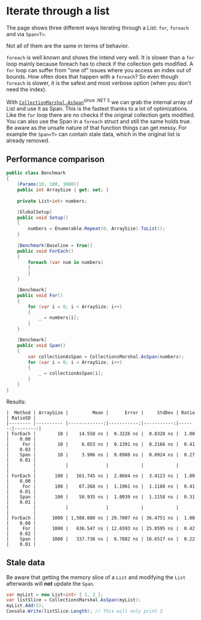 # Iterate through a list

The page shows three different ways iterating through a List: `for`, `foreach` and via `Span<T>`.

Not all of them are the same in terms of behavior.

`foreach` is well known and shows the intend very well. It is slower than a `for` loop mainly because foreach has to check if the collection gets modified. A `for` loop can suffer from "one of" issues where you access an index out of bounds. How often does that happen with a `foreach`? So even though `foreach` is slower, it is the safest and most verbose option (when you don't need the index).

With [`CollectionMarshal.AsSpan`](https://docs.microsoft.com/en-us/dotnet/api/system.runtime.interopservices.collectionsmarshal.asspan?view=net-6.0)<sup>since .NET 5</sup> we can grab the internal array of List and use it as Span. This is the fastest thanks to a lot of optimizations. Like the `for` loop there are no checks if the original collection gets modified. You can also use the Span in a `foreach` struct and still the same holds true.
Be aware as the unsafe nature of that function things can get messy. For example the `Span<T>` can contain stale data, which in the original list is already removed.

## Performance comparison

```csharp
public class Benchmark
{
    [Params(10, 100, 1000)] 
    public int ArraySize { get; set; }
    
    private List<int> numbers;

    [GlobalSetup]
    public void Setup()
    {
        numbers = Enumerable.Repeat(0, ArraySize).ToList();
    }
    
    [Benchmark(Baseline = true)]
    public void ForEach() 
    {
        foreach (var num in numbers)
        {
        }
    }

    [Benchmark]
    public void For()
    {
        for (var i = 0; i < ArraySize; i++)
        {
            _ = numbers[i];
        }
    }

    [Benchmark]
    public void Span()
    {
        var collectionAsSpan = CollectionsMarshal.AsSpan(numbers);
        for (var i = 0; i < ArraySize; i++)
        {
            _ = collectionAsSpan[i];
        }
    }
}
```

Results:
```
|  Method | ArraySize |         Mean |      Error |     StdDev | Ratio | RatioSD |
|-------- |---------- |-------------:|-----------:|-----------:|------:|--------:|
| ForEach |        10 |    14.558 ns |  0.3226 ns |  0.8328 ns |  1.00 |    0.00 |
|     For |        10 |     6.053 ns |  0.1391 ns |  0.2166 ns |  0.41 |    0.03 |
|    Span |        10 |     3.906 ns |  0.0988 ns |  0.0924 ns |  0.27 |    0.01 |
|         |           |              |            |            |       |         |
| ForEach |       100 |   161.745 ns |  2.8664 ns |  3.4123 ns |  1.00 |    0.00 |
|     For |       100 |    67.268 ns |  1.1961 ns |  1.1188 ns |  0.41 |    0.01 |
|    Span |       100 |    50.935 ns |  1.0039 ns |  1.1158 ns |  0.31 |    0.01 |
|         |           |              |            |            |       |         |
| ForEach |      1000 | 1,508.880 ns | 29.7007 ns | 36.4751 ns |  1.00 |    0.00 |
|     For |      1000 |   636.547 ns | 12.6593 ns | 25.8595 ns |  0.42 |    0.02 |
|    Span |      1000 |   337.738 ns |  6.7882 ns | 16.6517 ns |  0.22 |    0.01 |

```
## Stale data
Be aware that getting the memory slice of a `List` and modifying the `List` afterwards will **not** update the `Span`.

```csharp
var myList = new List<int> { 1, 2 };
var listSlice = CollectionsMarshal.AsSpan(myList);
myList.Add(3);
Console.Write(listSlice.Length); // This will only print 2
```